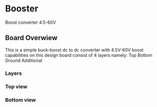 # Booster
Boost converter 4.5-60V
## Board Overwiew
This is a simple buck-boost dc to dc converter with 4.5V-60V boost capabilities on this design board consist of 4 layers namely: 
Top
Bottom
Ground
Additional


### Layers


### Top view


### Bottom view

